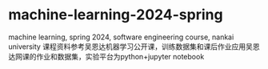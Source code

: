 # machine-learning-2024-spring
machine learning, spring 2024, software engineering course, nankai university
课程资料参考吴恩达机器学习公开课，训练数据集和课后作业应用吴恩达网课的作业和数据集，实验平台为python+jupyter notebook
